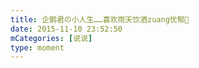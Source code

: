 ```yaml
---
title: 企鹅君の小人生……喜欢雨天饮酒zuang忧郁🍺
date: 2015-11-10 23:52:50
mCategories: [说说]
type: moment
---
```


<div id="pics-20151110235250"></div>

<script src="/lib/moment/pics.js"></script>
<script>
var data = [
    {"link": "2015-11-10_000000.webp", "type": "shuoshuo"}
];
picsRender(data, "pics-20151110235250");
</script>
